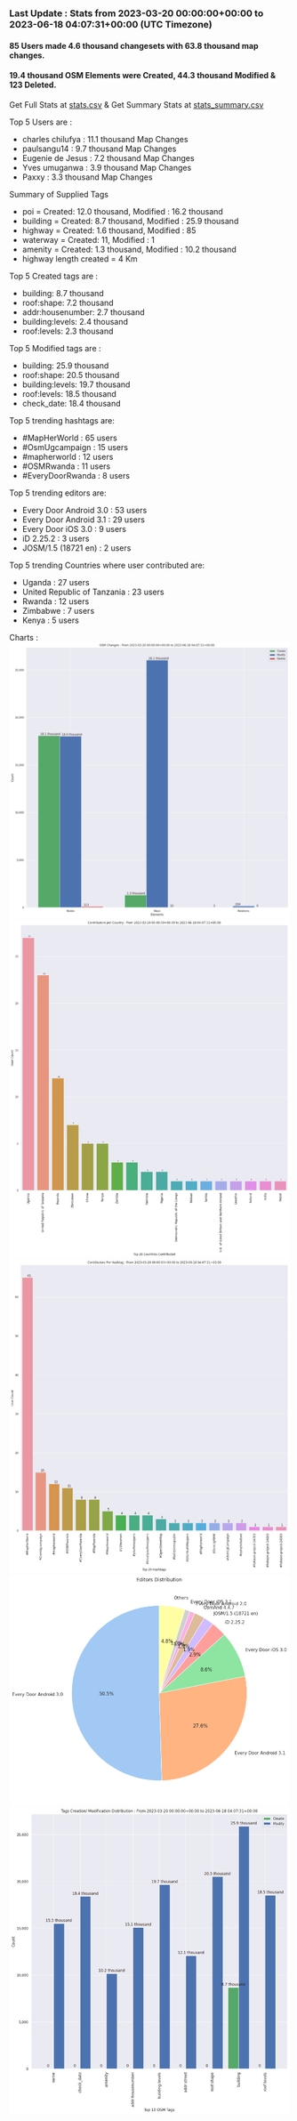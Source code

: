 ### Last Update : Stats from 2023-03-20 00:00:00+00:00 to 2023-06-18 04:07:31+00:00 (UTC Timezone)

#### 85 Users made 4.6 thousand changesets with 63.8 thousand map changes.
#### 19.4 thousand OSM Elements were Created, 44.3 thousand Modified & 123 Deleted.
Get Full Stats at [stats.csv](/stats/mapherworld/Daily/stats.csv)
 & Get Summary Stats at [stats_summary.csv](/stats/mapherworld/Daily/stats_summary.csv)

Top 5 Users are : 
- charles chilufya : 11.1 thousand Map Changes
- paulsangu14 : 9.7 thousand Map Changes
- Eugenie de Jesus : 7.2 thousand Map Changes
- Yves umuganwa : 3.9 thousand Map Changes
- Paxxy : 3.3 thousand Map Changes

Summary of Supplied Tags
- poi = Created: 12.0 thousand, Modified : 16.2 thousand
- building = Created: 8.7 thousand, Modified : 25.9 thousand
- highway = Created: 1.6 thousand, Modified : 85
- waterway = Created: 11, Modified : 1
- amenity = Created: 1.3 thousand, Modified : 10.2 thousand
- highway length created = 4 Km


Top 5 Created tags are :
- building: 8.7 thousand
- roof:shape: 7.2 thousand
- addr:housenumber: 2.7 thousand
- building:levels: 2.4 thousand
- roof:levels: 2.3 thousand


Top 5 Modified tags are :
- building: 25.9 thousand
- roof:shape: 20.5 thousand
- building:levels: 19.7 thousand
- roof:levels: 18.5 thousand
- check_date: 18.4 thousand


Top 5 trending hashtags are:
- #MapHerWorld : 65 users
- #OsmUgcampaign : 15 users
- #mapherworld : 12 users
- #OSMRwanda : 11 users
- #EveryDoorRwanda : 8 users


Top 5 trending editors are:
- Every Door Android 3.0 : 53 users
- Every Door Android 3.1 : 29 users
- Every Door iOS 3.0 : 9 users
- iD 2.25.2 : 3 users
- JOSM/1.5 (18721 en) : 2 users


Top 5 trending Countries where user contributed are:
- Uganda : 27 users
- United Republic of Tanzania : 23 users
- Rwanda : 12 users
- Zimbabwe : 7 users
- Kenya : 5 users


 Charts : 
![Alt text](./stats_osm_changes.png) 
![Alt text](./stats_users_per_country.png) 
![Alt text](./stats_users_per_hashtag.png) 
![Alt text](./stats_editors_pie_chart.png) 
![Alt text](./stats_tags.png) 
